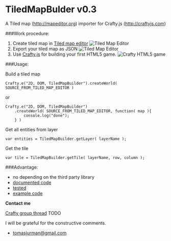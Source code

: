 # TiledMapBulder v0.3

A Tiled map (http://mapeditor.org) importer for Crafty.js (http://craftyjs.com)

###Work procedure:

1. Create tiled map in [Tiled map editor](http://mapeditor.org)
![Tiled Map Editor](https://raw.github.com/Kibo/TiledMapBuilder/blob/master/WebContent/example/img/editor.png)
2. Export your tiled map as JSON
![Tiled Map Editor](https://raw.github.com/Kibo/TiledMapBuilder/blob/master/WebContent/example/img/export.png)
3. Use [Crafty.js](http://craftyjs.com) for building your first HTML5 game.
![Crafty HTML5 game](https://raw.github.com/Kibo/TiledMapBuilder/master/WebContent/example/img/game.png)


###Usage:

Build a tiled map
```
Crafty.e("2D, DOM, TiledMapBuilder").createWorld( SOURCE_FROM_TILED_MAP_EDITOR )    
```
or

```
Crafty.e("2D, DOM, TiledMapBuilder")
	.createWorld( SOURCE_FROM_TILED_MAP_EDITOR, function( map ){
		console.log("done");
	} )    
```

Get all entities from layer
```
var entities = TiledMapBuilder.getLayer( layerName );
```

Get the tile
```
var tile = TiledMapBuilder.getTile( layerName, row, column );
```

###Advantage:
- no depending on the third party library
- [documented code](https://github.com/Kibo/TiledMapBuilder/blob/master/WebContent/tiledmap.js)
- [tested](https://github.com/Kibo/TiledMapBuilder/blob/master/WebContent/test/tests.html, "Tests")
- [example code](https://github.com/Kibo/TiledMapBuilder/blob/master/WebContent/example/index.html, "Example code")


**Contact me**

[Crafty group thread](#) TODO

I will be grateful for the constructive comments.
- tomasjurman@gmail.com






